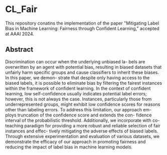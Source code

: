 # CL_Fair
This repository conatins the implementation of the paper "Mitigating Label Bias in Machine Learning: Fairness through Confident Learning," accepted at AAAI 2024.

## Abstract
Discrimination can occur when the underlying unbiased la- bels are overwritten by an agent with potential bias, resulting in biased datasets that unfairly harm specific groups and cause classifiers to inherit these biases. In this paper, we demon- strate that despite only having access to the biased labels, it is possible to eliminate bias by filtering the fairest instances within the framework of confident learning. In the context of confident learning, low self-confidence usually indicates potential label errors; however, this is not always the case. Instances, particularly those from underrepresented groups, might exhibit low confidence scores for reasons other than labeling errors. To address this limitation, our approach em- ploys truncation of the confidence score and extends the con- fidence interval of the probabilistic threshold. Additionally, we incorporate with co-teaching paradigm for providing a more robust and reliable selection of fair instances and effec- tively mitigating the adverse effects of biased labels. Through extensive experimentation and evaluation of various datasets, we demonstrate the efficacy of our approach in promoting fairness and reducing the impact of label bias in machine learning models.
